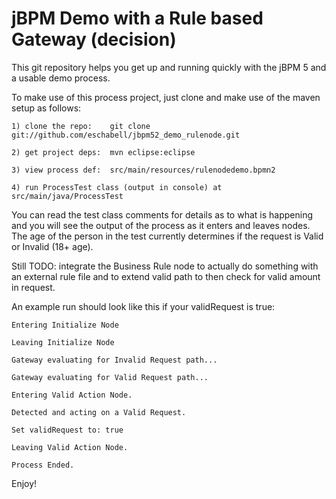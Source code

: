 jBPM Demo with a Rule based Gateway (decision)
=============================================

This git repository helps you get up and running quickly with the jBPM 5 and a usable demo process.

To make use of this process project, just clone and make use of the maven setup as follows:

	1) clone the repo:    git clone git://github.com/eschabell/jbpm52_demo_rulenode.git

	2) get project deps:  mvn eclipse:eclipse   

	3) view process def:  src/main/resources/rulenodedemo.bpmn2

	4) run ProcessTest class (output in console) at src/main/java/ProcessTest
  
You can read the test class comments for details as to what is happening and you will see the output 
of the process as it enters and leaves nodes. The age of the person in the test currently determines
if the request is Valid or Invalid (18+ age).

Still TODO: integrate the Business Rule node to actually do something with an external rule file and 
to extend valid path to then check for valid amount in request.

An example run should look like this if your validRequest is true:

	Entering Initialize Node

	Leaving Initialize Node

	Gateway evaluating for Invalid Request path...

	Gateway evaluating for Valid Request path...

	Entering Valid Action Node.

	Detected and acting on a Valid Request.

	Set validRequest to: true

	Leaving Valid Action Node.

	Process Ended.

Enjoy!
